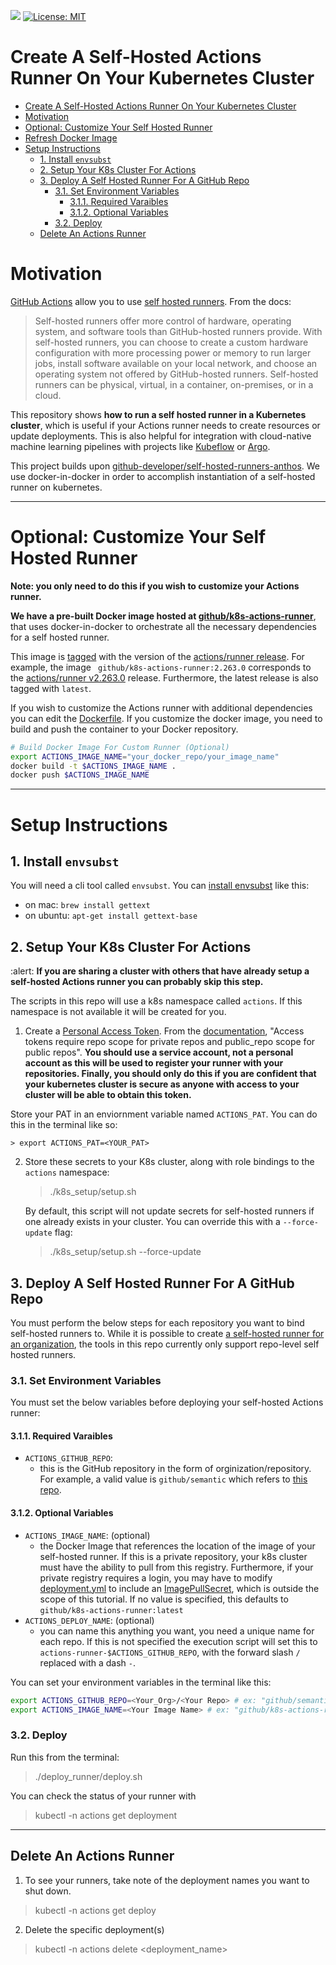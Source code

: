 ![](https://github.com/machine-learning-apps/self-hosted-k8s-runner/workflows/Update-Image/badge.svg) [![License: MIT](https://img.shields.io/badge/License-MIT-blue.svg)](https://opensource.org/licenses/MIT)

# Create A Self-Hosted Actions Runner On Your Kubernetes Cluster

<!-- TOC depthFrom:1 depthTo:6 withLinks:1 updateOnSave:1 orderedList:0 -->

- [Create A Self-Hosted Actions Runner On Your Kubernetes Cluster](#create-a-self-hosted-actions-runner-on-your-kubernetes-cluster)
- [Motivation](#motivation)
- [Optional: Customize Your Self Hosted Runner](#optional-customize-your-self-hosted-runner)
- [Refresh Docker Image](#refresh-docker-image)
- [Setup Instructions](#setup-instructions)
	- [1. Install `envsubst`](#1-install-envsubst)
	- [2. Setup Your K8s Cluster For Actions](#2-setup-your-k8s-cluster-for-actions)
	- [3. Deploy A Self Hosted Runner For A GitHub Repo](#3-deploy-a-self-hosted-runner-for-a-github-repo)
		- [3.1. Set Environment Variables](#31-set-environment-variables)
			- [3.1.1. Required Varaibles](#311-required-varaibles)
			- [3.1.2. Optional Variables](#312-optional-variables)
		- [3.2. Deploy](#32-deploy)
	- [Delete An Actions Runner](#delete-an-actions-runner)

<!-- /TOC -->

# Motivation

[GitHub Actions](https://github.com/features/actions) allow you to use [self hosted runners](https://help.github.com/en/actions/hosting-your-own-runners/about-self-hosted-runners).  From the docs:

> Self-hosted runners offer more control of hardware, operating system, and software tools than GitHub-hosted runners provide. With self-hosted runners, you can choose to create a custom hardware configuration with more processing power or memory to run larger jobs, install software available on your local network, and choose an operating system not offered by GitHub-hosted runners. Self-hosted runners can be physical, virtual, in a container, on-premises, or in a cloud.

This repository shows **how to run a self hosted runner in a Kubernetes cluster**, which is useful if your Actions runner needs to create resources or update deployments.  This is also helpful for integration with cloud-native machine learning pipelines with projects like [Kubeflow](https://www.kubeflow.org/) or [Argo](https://argoproj.github.io/).  

This project builds upon [github-developer/self-hosted-runners-anthos](https://github.com/github-developer/self-hosted-runners-anthos).  We use docker-in-docker in order to accomplish instantiation of a self-hosted runner on kubernetes.

___

# Optional: Customize Your Self Hosted Runner

**Note: you only need to do this if you wish to customize your Actions runner.**

**We have a pre-built Docker image hosted at [github/k8s-actions-runner](https://hub.docker.com/r/github/k8s-actions-runner)**, that uses docker-in-docker to orchestrate all the necessary dependencies for a self hosted runner.

This image is [tagged](https://hub.docker.com/r/github/k8s-actions-runner/tags) with the version of the [actions/runner release](https://github.com/actions/runner/releases/).  For example, the image ` github/k8s-actions-runner:2.263.0` corresponds to the [actions/runner v2.263.0](https://github.com/actions/runner/releases/tag/v2.263.0) release.  Furthermore, the latest release is also tagged with `latest`.

If you wish to customize the Actions runner with additional dependencies you can edit the [Dockerfile](./Dockerfile).  If you customize the docker image, you need to build and push the container to your Docker repository.

```bash
# Build Docker Image For Custom Runner (Optional)
export ACTIONS_IMAGE_NAME="your_docker_repo/your_image_name"
docker build -t $ACTIONS_IMAGE_NAME .
docker push $ACTIONS_IMAGE_NAME
```
___

# Setup Instructions

##  1. Install `envsubst`

You will need a cli tool called `envsubst`.  You can [install envsubst](https://command-not-found.com/envsubst) like this:

- on mac: `brew install gettext`
- on ubuntu: `apt-get install gettext-base`

##  2. Setup Your K8s Cluster For Actions

:alert: **If you are sharing a cluster with others that have already setup a self-hosted Actions runner you can probably skip this step.**

The scripts in this repo will use a k8s namespace called `actions`.  If this namespace is not available it will be created for you.

1. Create a [Personal Access Token](https://help.github.com/en/github/authenticating-to-github/creating-a-personal-access-token-for-the-command-line). From the [documentation](https://developer.github.com/v3/actions/self_hosted_runners/), "Access tokens require repo scope for private repos and public_repo scope for public repos".  **You should use a service account, not a personal account as this will be used to register your runner with your repositories.  Finally, you should only do this if you are confident that your kubernetes cluster is secure as anyone with access to your cluster will be able to obtain this token.**  

Store your PAT in an enviornment variable named `ACTIONS_PAT`.  You can do this in the terminal like so:

    > export ACTIONS_PAT=<YOUR_PAT>

2. Store these secrets to your K8s cluster, along with role bindings to the `actions` namespace:

    > ./k8s_setup/setup.sh


    By default, this script will not update secrets for self-hosted runners if one already exists in your cluster.  You can override this with a `--force-update` flag:

    > ./k8s_setup/setup.sh --force-update

##  3. Deploy A Self Hosted Runner For A GitHub Repo

You must perform the below steps for each repository you want to bind self-hosted runners to.  While it is possible to create [a self-hosted runner for an organization](https://github.blog/changelog/2020-04-22-github-actions-organization-level-self-hosted-runners/), the tools in this repo currently only support repo-level self hosted runners.  

###  3.1. Set Environment Variables

You must set the below variables before deploying your self-hosted Actions runner:

####  3.1.1. Required Varaibles

- `ACTIONS_GITHUB_REPO`:
  - this is the GitHub repository in the form of orginization/repository.  For example, a valid value is `github/semantic` which refers to [this repo](https://github.com/github/semantic).

####  3.1.2. Optional Variables
- `ACTIONS_IMAGE_NAME`: (optional)
  - the Docker Image that references the location of the image of your self-hosted runner.  If this is a private repository, your k8s cluster must have the ability to pull from this registry.  Furthermore, if your private registry requires a login, you may have to modify [deployment.yml](./deploy_runner/deployment.yml) to include an [ImagePullSecret](https://kubernetes.io/docs/tasks/configure-pod-container/pull-image-private-registry/), which is outside the scope of this tutorial.  If no value is specified, this defaults to `github/k8s-actions-runner:latest`
- `ACTIONS_DEPLOY_NAME`: (optional)
  - you can name this anything you want, you need a unique name for each repo.  If this is not specified the execution script will set this to `actions-runner-$ACTIONS_GITHUB_REPO`, with the forward slash `/` replaced with a dash `-`.

You can set your environment variables in the terminal like this:

```bash
export ACTIONS_GITHUB_REPO=<Your_Org>/<Your Repo> # ex: "github/semantic"
export ACTIONS_IMAGE_NAME=<Your Image Name> # ex: "github/k8s-actions-runner:2.263.0"
```

###  3.2. Deploy

Run this from the terminal:

> ./deploy_runner/deploy.sh

You can check the status of your runner with

> kubectl -n actions get deployment

___

##  Delete An Actions Runner

1. To see your runners, take note of the deployment names you want to shut down.

> kubectl -n actions get deploy

2. Delete the specific deployment(s)

> kubectl -n actions delete <deployment_name>
